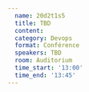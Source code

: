 ```yaml
---
  name: 20d2t1s5
  title: TBD
  content:
  category: Devops
  format: Conférence
  speakers: TBD
  room: Auditorium
  time_start: '13:00'
  time_end: '13:45'
---
```


